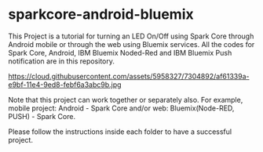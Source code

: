 # sparkcore-android-bluemix

This Project is a tutorial for turning an LED On/Off using Spark Core through Android mobile or through the web using Bluemix services. All the codes for Spark Core, Android, IBM Bluemix Noded-Red and IBM Bluemix Push notification are in this repository. 

https://cloud.githubusercontent.com/assets/5958327/7304892/af61339a-e9bf-11e4-9ed8-febf6a3abc9b.jpg


Note that this project can work together or separately also. For example, mobile project: Android - Spark Core and/or web: Bluemix(Node-RED, PUSH) - Spark Core.

Please follow the instructions inside each folder to have a successful project.
